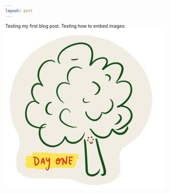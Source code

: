 ```yaml
---
layout: post
---
```

Testing my first blog post.
Testing how to embed images:
<img src="../_sketches/2021-04-01-broccoli.png"
     alt="day one broccoli"
     style="float: left; margin-right: 10px;" />
